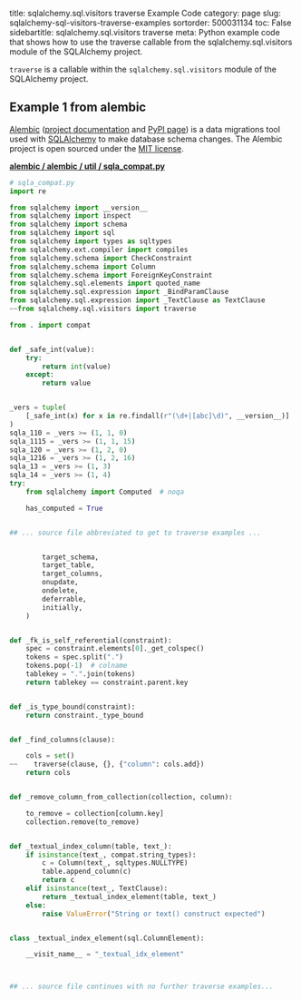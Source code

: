 title: sqlalchemy.sql.visitors traverse Example Code
category: page
slug: sqlalchemy-sql-visitors-traverse-examples
sortorder: 500031134
toc: False
sidebartitle: sqlalchemy.sql.visitors traverse
meta: Python example code that shows how to use the traverse callable from the sqlalchemy.sql.visitors module of the SQLAlchemy project.


`traverse` is a callable within the `sqlalchemy.sql.visitors` module of the SQLAlchemy project.



## Example 1 from alembic
[Alembic](https://github.com/sqlalchemy/alembic)
([project documentation](https://alembic.sqlalchemy.org/) and
[PyPI page](https://pypi.org/project/alembic/))
is a data migrations tool used with [SQLAlchemy](/sqlalchemy.html) to make
database schema changes. The Alembic project is open sourced under the
[MIT license](https://github.com/sqlalchemy/alembic/blob/master/LICENSE).

[**alembic / alembic / util / sqla_compat.py**](https://github.com/sqlalchemy/alembic/blob/master/alembic/util/sqla_compat.py)

```python
# sqla_compat.py
import re

from sqlalchemy import __version__
from sqlalchemy import inspect
from sqlalchemy import schema
from sqlalchemy import sql
from sqlalchemy import types as sqltypes
from sqlalchemy.ext.compiler import compiles
from sqlalchemy.schema import CheckConstraint
from sqlalchemy.schema import Column
from sqlalchemy.schema import ForeignKeyConstraint
from sqlalchemy.sql.elements import quoted_name
from sqlalchemy.sql.expression import _BindParamClause
from sqlalchemy.sql.expression import _TextClause as TextClause
~~from sqlalchemy.sql.visitors import traverse

from . import compat


def _safe_int(value):
    try:
        return int(value)
    except:
        return value


_vers = tuple(
    [_safe_int(x) for x in re.findall(r"(\d+|[abc]\d)", __version__)]
)
sqla_110 = _vers >= (1, 1, 0)
sqla_1115 = _vers >= (1, 1, 15)
sqla_120 = _vers >= (1, 2, 0)
sqla_1216 = _vers >= (1, 2, 16)
sqla_13 = _vers >= (1, 3)
sqla_14 = _vers >= (1, 4)
try:
    from sqlalchemy import Computed  # noqa

    has_computed = True


## ... source file abbreviated to get to traverse examples ...


        target_schema,
        target_table,
        target_columns,
        onupdate,
        ondelete,
        deferrable,
        initially,
    )


def _fk_is_self_referential(constraint):
    spec = constraint.elements[0]._get_colspec()
    tokens = spec.split(".")
    tokens.pop(-1)  # colname
    tablekey = ".".join(tokens)
    return tablekey == constraint.parent.key


def _is_type_bound(constraint):
    return constraint._type_bound


def _find_columns(clause):

    cols = set()
~~    traverse(clause, {}, {"column": cols.add})
    return cols


def _remove_column_from_collection(collection, column):

    to_remove = collection[column.key]
    collection.remove(to_remove)


def _textual_index_column(table, text_):
    if isinstance(text_, compat.string_types):
        c = Column(text_, sqltypes.NULLTYPE)
        table.append_column(c)
        return c
    elif isinstance(text_, TextClause):
        return _textual_index_element(table, text_)
    else:
        raise ValueError("String or text() construct expected")


class _textual_index_element(sql.ColumnElement):

    __visit_name__ = "_textual_idx_element"



## ... source file continues with no further traverse examples...

```

